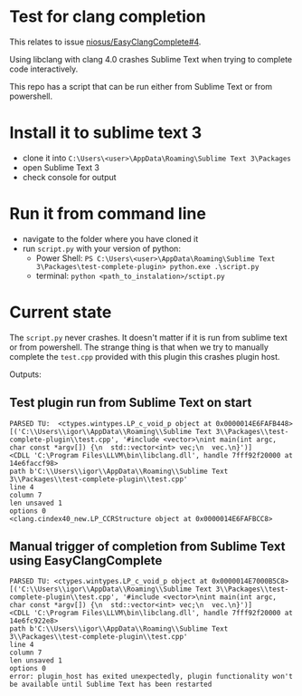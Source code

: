 # Test for clang completion
This relates to issue [niosus/EasyClangComplete#4](https://github.com/niosus/EasyClangComplete/issues/230).

Using libclang with clang 4.0 crashes Sublime Text when trying to complete code interactively.

This repo has a script that can be run either from Sublime Text or from powershell.

# Install it to sublime text 3
- clone it into `C:\Users\<user>\AppData\Roaming\Sublime Text 3\Packages`
- open Sublime Text 3
- check console for output

# Run it from command line
- navigate to the folder where you have cloned it
- run `script.py` with your version of python:
  + Power Shell: `PS C:\Users\<user>\AppData\Roaming\Sublime Text 3\Packages\test-complete-plugin> python.exe .\script.py`
  + terminal: `python <path_to_instalation>/sctipt.py`

# Current state
The `script.py` never crashes. It doesn't matter if it is run from sublime text or from powershell. The strange thing is that when we try to manually complete the `test.cpp` provided with this plugin this crashes plugin host.

Outputs:
## Test plugin run from Sublime Text on start ##
```
PARSED TU:  <ctypes.wintypes.LP_c_void_p object at 0x0000014E6FAFB448>
[('C:\\Users\\igor\\AppData\\Roaming\\Sublime Text 3\\Packages\\test-complete-plugin\\test.cpp', '#include <vector>\nint main(int argc, char const *argv[]) {\n  std::vector<int> vec;\n  vec.\n}')]
<CDLL 'C:\Program Files\LLVM\bin\libclang.dll', handle 7fff92f20000 at 14e6faccf98>
path b'C:\\Users\\igor\\AppData\\Roaming\\Sublime Text 3\\Packages\\test-complete-plugin\\test.cpp'
line 4
column 7
len unsaved 1
options 0
<clang.cindex40_new.LP_CCRStructure object at 0x0000014E6FAFBCC8>
```
## Manual trigger of completion from Sublime Text using EasyClangComplete ##
```
PARSED TU: <ctypes.wintypes.LP_c_void_p object at 0x0000014E7000B5C8>
[('C:\\Users\\igor\\AppData\\Roaming\\Sublime Text 3\\Packages\\test-complete-plugin\\test.cpp', '#include <vector>\nint main(int argc, char const *argv[]) {\n  std::vector<int> vec;\n  vec.\n}')]
<CDLL 'C:\Program Files\LLVM\bin\libclang.dll', handle 7fff92f20000 at 14e6fc922e8>
path b'C:\\Users\\igor\\AppData\\Roaming\\Sublime Text 3\\Packages\\test-complete-plugin\\test.cpp'
line 4
column 7
len unsaved 1
options 0
error: plugin_host has exited unexpectedly, plugin functionality won't be available until Sublime Text has been restarted
``` 

